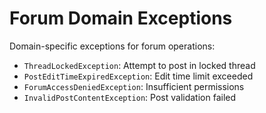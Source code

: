 # Forum Domain Exceptions

Domain-specific exceptions for forum operations:
- `ThreadLockedException`: Attempt to post in locked thread
- `PostEditTimeExpiredException`: Edit time limit exceeded
- `ForumAccessDeniedException`: Insufficient permissions
- `InvalidPostContentException`: Post validation failed